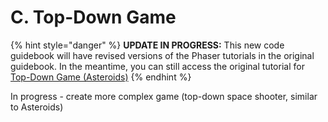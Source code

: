 # C. Top-Down Game

{% hint style="danger" %}
**UPDATE IN PROGRESS:** This new code guidebook will have revised versions of the Phaser tutorials in the original guidebook. In the meantime, you can still access the original tutorial for [Top-Down Game \(Asteroids\)](https://docs.idew.org/video-game/project-outline/1-6-phaser-practice-2-top-down-game)
{% endhint %}

In progress - create more complex game \(top-down space shooter, similar to Asteroids\)

